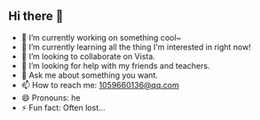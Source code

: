 ## Hi there 👋
- 🔭 I’m currently working on something cool~
- 🌱 I’m currently learning all the thing I'm interested in right now!
- 👯 I’m looking to collaborate on Vista.
- 🤔 I’m looking for help with my friends and teachers.
- 💬 Ask me about something you want.
- 📫 How to reach me: 1059660136@qq.com
- 😄 Pronouns: he
- ⚡ Fun fact: Often lost...
<!--
**LiandanStar/LiandanStar** is a ✨ _special_ ✨ repository because its `README.md` (this file) appears on your GitHub profile.

Here are some ideas to get you started:

- 🔭 I’m currently working on ...
- 🌱 I’m currently learning ...
- 👯 I’m looking to collaborate on ...
- 🤔 I’m looking for help with ...
- 💬 Ask me about ...
- 📫 How to reach me: ...
- 😄 Pronouns: ...
- ⚡ Fun fact: ...
-->
